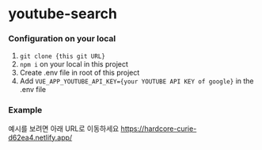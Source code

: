 # youtube-search

### Configuration on your local
1. ```git clone {this git URL}```
2. ```npm i``` on your local in this project
3. Create .env file in root of this project
4. Add ```VUE_APP_YOUTUBE_API_KEY={your YOUTUBE API KEY of google}``` in the .env file

### Example
예시를 보려면 아래 URL로 이동하세요
https://hardcore-curie-d62ea4.netlify.app/

